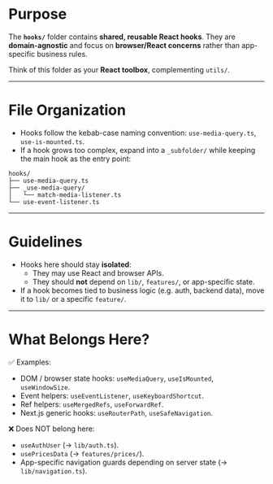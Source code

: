 # Purpose

The **`hooks/`** folder contains **shared, reusable React hooks**.
They are **domain-agnostic** and focus on **browser/React concerns** rather than app-specific business rules.

Think of this folder as your **React toolbox**, complementing `utils/`.

---

# File Organization

- Hooks follow the kebab-case naming convention: `use-media-query.ts`, `use-is-mounted.ts`.
- If a hook grows too complex, expand into a `_subfolder/` while keeping the main hook as the entry point:

```vbnet
hooks/
├── use-media-query.ts
├── _use-media-query/
│   └── match-media-listener.ts
└── use-event-listener.ts
```

---

# Guidelines

- Hooks here should stay **isolated**:
  - They may use React and browser APIs.
  - They should **not** depend on `lib/`, `features/`, or app-specific state.
- If a hook becomes tied to business logic (e.g. auth, backend data), move it to `lib/` or a specific `feature/`.

---

# What Belongs Here?

✅ Examples:

- DOM / browser state hooks: `useMediaQuery`, `useIsMounted`, `useWindowSize`.
- Event helpers: `useEventListener`, `useKeyboardShortcut`.
- Ref helpers: `useMergedRefs`, `useForwardRef`.
- Next.js generic hooks: `useRouterPath`, `useSafeNavigation`.

❌ Does NOT belong here:

- `useAuthUser` (→ `lib/auth.ts`).
- `usePricesData` (→ `features/prices/`).
- App-specific navigation guards depending on server state (→ `lib/navigation.ts`).
